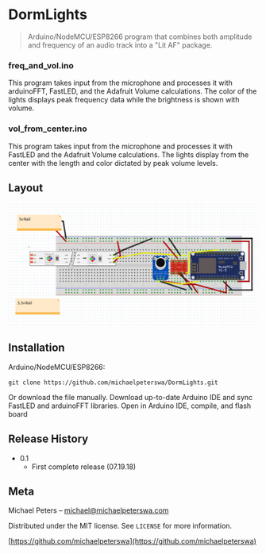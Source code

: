 # DormLights
> Arduino/NodeMCU/ESP8266 program that combines both amplitude and frequency of an audio track into a "Lit AF" package.

### freq_and_vol.ino
This program takes input from the microphone and processes it with arduinoFFT, FastLED, and the Adafruit Volume calculations. The color of the lights displays peak frequency data while the brightness is shown with volume.
### vol_from_center.ino
This program takes input from the microphone and processes it with FastLED and the Adafruit Volume calculations. The lights display from the center with the length and color dictated by peak volume levels.

## Layout

![alt text](https://github.com/michaelpeterswa/DormLights/blob/master/img/DormLights.PNG "Circuit Layout")

## Installation

Arduino/NodeMCU/ESP8266:

```
git clone https://github.com/michaelpeterswa/DormLights.git
```
Or download the file manually.
Download up-to-date Arduino IDE and sync FastLED and arduinoFFT libraries.
Open in Arduino IDE, compile, and flash board

## Release History

* 0.1
    * First complete release (07.19.18)

## Meta

Michael Peters – michael@michaelpeterswa.com

Distributed under the MIT license. See ``LICENSE`` for more information.

[https://github.com/michaelpeterswa](https://github.com/michaelpeterswa)
